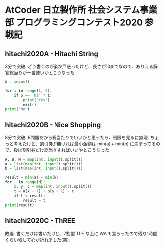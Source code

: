 # AtCoder 日立製作所 社会システム事業部 プログラミングコンテスト2020 参戦記

## hitachi2020A - Hitachi String

3分で突破. どう書くのが楽か戸惑ったけど、長さが10までなので、ありえる解答総当りが一番速いかとこうなった.

```python
S = input()

for i in range(1, 6):
    if S == 'hi' * i:
        print('Yes')
        exit()
print('No')
```

## hitachi2020B - Nice Shopping

8分で突破. B問題だから総当たりでいいかと思ったら、制限を見るに無理. ちょっと考えたけど、割引券が無ければ最小金額は min(a) + min(b) に決まってるので、後は割引券だけ総当りすればいいやとこうなった.

```python
A, B, M = map(int, input().split())
a = list(map(int, input().split()))
b = list(map(int, input().split()))

result = min(a) + min(b)
for _ in range(M):
    x, y, c = map(int, input().split())
    t = a[x - 1] + b[y - 1] - c
    if t < result:
        result = t
print(result)
```

## hitachi2020C - ThREE

敗退. 書くだけは書いたけど、7割型 TLE な上に WA も食らったので残り1時間くらい残して心が折れました(笑).
